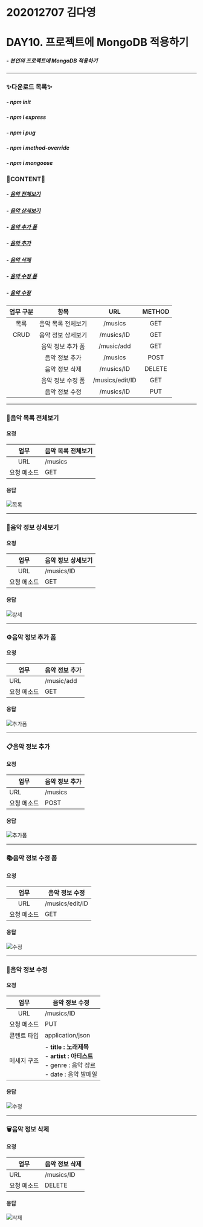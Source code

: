 202012707 김다영
===
DAY10. 프로젝트에 MongoDB 적용하기
===

##### - 본인의 프로젝트에 MongoDB 적용하기

--------------

### ✨다운로드 목록✨
##### - npm init

##### - npm i express

##### - npm i pug

##### - npm i method-override

##### - npm i mongoose

### 🎈CONTENT🎈

##### - [음악 전체보기](#음악-목록-전체보기)

##### - [음악 상세보기](#음악-정보-상세보기)

##### - [음악 추가 폼](#음악-정보-추가-폼)

##### - [음악 추가](#음악-정보-추가)

##### - [음악 삭제](#음악-정보-삭제)

##### - [음악 수정 폼](#음악-정보-수정-폼)

##### - [음악 수정](#음악-정보-수정)

| 업무 구분 |        항목        |       URL       | METHOD |
| :-------: | :----------------: | :-------------: | :----: |
|   목록    | 음악 목록 전체보기 |     /musics     |  GET   |
|   CRUD    | 음악 정보 상세보기 |   /musics/ID    |  GET   |
|           | 음악 정보 추가 폼  |   /music/add    |  GET   |
|           |   음악 정보 추가   |     /musics     |  POST  |
|           |   음악 정보 삭제   |   /musics/ID    | DELETE |
|           | 음악 정보 수정 폼  | /musics/edit/ID |  GET   |
|           |   음악 정보 수정   |   /musics/ID    |  PUT   |

--------------

### 📃음악 목록 전체보기

#### 요청

|    업무     | 음악 목록 전체보기 |
| :---------: | ------------------ |
|     URL     | /musics            |
| 요청 메소드 | GET                |

#### 응답

![목록](https://github.com/IDU-SW/202012707KDY/blob/mongoDB/Day10/image/%EB%AA%A9%EB%A1%9D.png?raw=true)

--------------

### 📖음악 정보 상세보기

#### 요청

|     업무      | 음악 정보 상세보기                                           |
| :-----------: | ------------------------------------------------------------ |
|      URL      | /musics/ID                                                   |
|  요청 메소드  | GET                                                          |

#### 응답

![상세](https://github.com/IDU-SW/202012707KDY/blob/mongoDB/Day10/image/%EC%83%81%EC%84%B8.png?raw=true)

--------------

### ⚙음악 정보 추가 폼

#### 요청

| 업무          | 음악 정보 추가                                               |
| ------------- | ------------------------------------------------------------ |
| URL           | /music/add                                                   |
| 요청 메소드   | GET                                                          |

#### 응답

![추가폼](https://github.com/IDU-SW/202012707KDY/blob/mongoDB/Day10/image/%EC%B6%94%EA%B0%80%ED%8F%BC.png?raw=true)

--------------

### 📋음악 정보 추가

#### 요청

| 업무          | 음악 정보 추가                                               |
| ------------- | ------------------------------------------------------------ |
| URL           | /musics                                                      |
| 요청 메소드   | POST                                                         |

#### 응답

![추가폼](https://github.com/IDU-SW/202012707KDY/blob/mongoDB/Day10/image/%EC%B6%94%EA%B0%80%EC%99%84%EB%A3%8C.png?raw=true)

--------------

### 📚음악 정보 수정 폼

#### 요청

|    업무     | 음악 정보 수정  |
| :---------: | --------------- |
|     URL     | /musics/edit/ID |
| 요청 메소드 | GET             |

#### 응답

![수정](https://github.com/IDU-SW/202012707KDY/blob/mongoDB/Day10/image/%EC%88%98%EC%A0%95%ED%8F%BC.png?raw=true)

--------------

### 🔧음악 정보 수정

#### 요청

|     업무      | 음악 정보 수정                                               |
| :-----------: | ------------------------------------------------------------ |
|      URL      | /musics/ID                                                   |
|  요청 메소드  | PUT                                                          |
|  콘텐트 타입  | application/json                                             |
|  메세지 구조  | - **title : 노래제목**<br />- **artist : 아티스트**<br />- genre : 음악 장르<br />- date : 음악 발매일 |

#### 응답

![수정](https://github.com/IDU-SW/202012707KDY/blob/mongoDB/Day10/image/%EC%88%98%EC%A0%95.png?raw=true)

--------------

### 🗑음악 정보 삭제

#### 요청

| 업무        | 음악 정보 삭제 |
| ----------- | -------------- |
| URL         | /musics/ID     |
| 요청 메소드 | DELETE         |

#### 응답

![삭제](https://github.com/IDU-SW/202012707KDY/blob/mongoDB/Day10/image/%EC%82%AD%EC%A0%9C.png?raw=true)